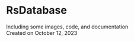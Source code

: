 # RsDatabase
Including some images, code, and documentation  
Created on October 12, 2023
<br/>









